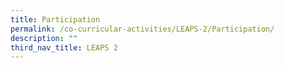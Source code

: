 ```yaml
---
title: Participation
permalink: /co-curricular-activities/LEAPS-2/Participation/
description: ""
third_nav_title: LEAPS 2
---
```

